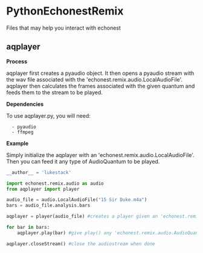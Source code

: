 # PythonEchonestRemix

Files that may help you interact with echonest


## aqplayer
**Process**

aqplayer first creates a pyaudio object. It then opens a pyaudio stream with the wav file associated with the 'echonest.remix.audio.LocalAudioFile'. aqplayer then calculates the frames associated with the given quantum and feeds them to the stream to be played.


**Dependencies**

To use aqplayer.py, you will need:

      - pyaudio
      - ffmpeg 

**Example**

Simply initialize the aqplayer with an 'echonest.remix.audio.LocalAudioFile'.
Then you can feed it any type of AudioQuantum to be played.
```python
__author__ = 'lukestack'

import echonest.remix.audio as audio
from aqplayer import player

audio_file = audio.LocalAudioFile("15 Sir Duke.m4a")
bars = audio_file.analysis.bars

aqplayer = player(audio_file) #creates a player given an 'echonest.remix.audio.LocalAudioFile'

for bar in bars:
    aqplayer.play(bar) #give play() any 'echonest.remix.audio.AudioQuantum' to be played (section, bar, beat, etc...)

aqplayer.closeStream() #close the audiostream when done
```

